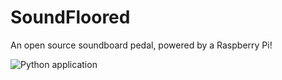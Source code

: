 # SoundFloored
An open source soundboard pedal, powered by a Raspberry Pi!

![Python application](https://github.com/MattJamesChampion/soundfloored/workflows/Python%20application/badge.svg)
